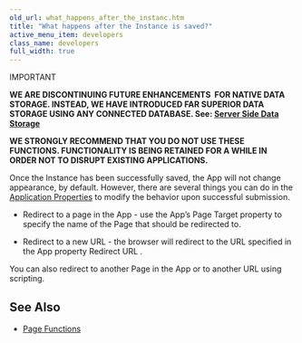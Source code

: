 ```yaml
---
old_url: what_happens_after_the_instanc.htm
title: "What happens after the Instance is saved?"
active_menu_item: developers
class_name: developers
full_width: true
---
```



IMPORTANT

**WE ARE DISCONTINUING FUTURE ENHANCEMENTS  FOR NATIVE DATA STORAGE. INSTEAD, WE HAVE INTRODUCED FAR SUPERIOR DATA STORAGE USING ANY CONNECTED DATABASE. See: [Server Side Data Storage](/developers/documentation/product-guide/data-storage/server-side-data-storage/)**

**WE STRONGLY RECOMMEND THAT YOU DO NOT USE THESE FUNCTIONS. FUNCTIONALITY IS BEING RETAINED FOR A WHILE IN ORDER NOT TO DISRUPT EXISTING APPLICATIONS.**

Once the Instance has been successfully saved, the App will not change appearance, by default. However, there are several things you can do in the [Application Properties](/developers/documentation/product-guide/widget-properties-events/app-properties#advanced) to modify the behavior upon successful submission.

 - Redirect to a page in the App - use the App’s Page Target property to specify the name of the Page that should be redirected to.

 - Redirect to a new URL - the browser will redirect to the URL specified in the App property Redirect URL .

You can also redirect to another Page in the App or to another URL using scripting.

## See Also

 - [Page Functions](/developers/documentation/scripting-apis/client-api/page-functions/)

